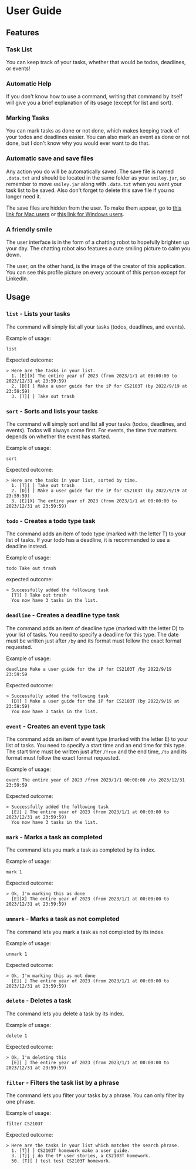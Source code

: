 # User Guide

## Features

### Task List

You can keep track of your tasks, whether that would be todos, deadlines, or
events!

### Automatic Help

If you don't know how to use a command, writing that command by itself will
give you a brief explanation of its usage (except for list and sort).

### Marking Tasks

You can mark tasks as done or not done, which makes keeping track of your todos
and deadlines easier. You can also mark an event as done or not done, but I
don't know why you would ever want to do that.

### Automatic save and save files

Any action you do will be automatically saved. The save file is named
`.data.txt` and should be located in the same folder as your `smiley.jar`, so
remember to move `smiley.jar` along with `.data.txt` when you want your task
list to be saved. Also don't forget to delete this save file if you no longer
need it.

The save files are hidden from the user. To make them appear, go to
[this link for Mac users](https://www.pcmag.com/how-to/how-to-access-your-macs-hidden-files)
or
[this link for Windows users](https://support.microsoft.com/en-us/windows/show-hidden-files-0320fe58-0117-fd59-6851-9b7f9840fdb2).

### A friendly smile

The user interface is in the form of a chatting robot to hopefully brighten up
your day. The chatting robot also features a cute smiling picture to calm you
down.

The user, on the other hand, is the image of the creator of this application.
You can see this profile picture on every account of this person except for
LinkedIn.

## Usage

### `list` - Lists your tasks

The command will simply list all your tasks (todos, deadlines, and events).

Example of usage:

`list`

Expected outcome:

```
> Here are the tasks in your list.
  1. [E][X] The entire year of 2023 (from 2023/1/1 at 00:00:00 to 2023/12/31 at 23:59:59)
  2. [D][ ] Make a user guide for the iP for CS2103T (by 2022/9/19 at 23:59:59)
  3. [T][ ] Take out trash
```

### `sort` - Sorts and lists your tasks

The command will simply sort and list all your tasks (todos, deadlines, and
events). Todos will always come first. For events, the time that matters
depends on whether the event has started.

Example of usage:

`sort`

Expected outcome:

```
> Here are the tasks in your list, sorted by time.
  1. [T][ ] Take out trash
  2. [D][ ] Make a user guide for the iP for CS2103T (by 2022/9/19 at 23:59:59)
  3. [E][X] The entire year of 2023 (from 2023/1/1 at 00:00:00 to 2023/12/31 at 23:59:59)
```

### `todo` - Creates a todo type task

The command adds an item of todo type (marked with the letter T) to your list
of tasks. If your todo has a deadline, it is recommended to use a deadline
instead.

Example of usage:

`todo Take out trash`

expected outcome:

```
> Successfully added the following task
  [T][ ] Take out trash
  You now have 3 tasks in the list.
```

### `deadline` - Creates a deadline type task

The command adds an item of deadline type (marked with the letter D) to your
list of tasks. You need to specify a deadline for this type. The date must be
written just after `/by` and its format must follow the exact format requested.

Example of usage:

`deadline Make a user guide for the iP for CS2103T /by 2022/9/19 23:59:59`

Expected outcome:

```
> Successfully added the following task
  [D][ ] Make a user guide for the iP for CS2103T (by 2022/9/19 at 23:59:59)
  You now have 3 tasks in the list.
```

### `event` - Creates an event type task

The command adds an item of event type (marked with the letter E) to your
list of tasks. You need to specify a start time and an end time for this
type. The start time must be written just after `/from` and the end time,
`/to` and its format must follow the exact format requested.

Example of usage:

`event The entire year of 2023 /from 2023/1/1 00:00:00 /to 2023/12/31 23:59:59`

Expected outcome:

```
> Successfully added the following task
  [E][ ] The entire year of 2023 (from 2023/1/1 at 00:00:00 to 2023/12/31 at 23:59:59)
  You now have 3 tasks in the list.
```

### `mark` - Marks a task as completed

The command lets you mark a task as completed by its index.

Example of usage:

`mark 1`

Expected outcome:

```
> Ok, I'm marking this as done
  [E][X] The entire year of 2023 (from 2023/1/1 at 00:00:00 to 2023/12/31 at 23:59:59)
```

### `unmark` - Marks a task as not completed

The command lets you mark a task as not completed by its index.

Example of usage:

`unmark 1`

Expected outcome:

```
> Ok, I'm marking this as not done
  [E][ ] The entire year of 2023 (from 2023/1/1 at 00:00:00 to 2023/12/31 at 23:59:59)
```

### `delete` - Deletes a task

The command lets you delete a task by its index.

Example of usage:

`delete 1`

Expected outcome:

```
> Ok, I'm deleting this
  [E][ ] The entire year of 2023 (from 2023/1/1 at 00:00:00 to 2023/12/31 at 23:59:59)
```

### `filter` - Filters the task list by a phrase

The command lets you filter your tasks by a phrase. You can only filter by one phrase.

Example of usage:

`filter CS2103T`

Expected outcome:

```
> Here are the tasks in your list which matches the search phrase.
  1. [T][ ] CS2103T homework make a user guide.
  3. [T][ ] do the tP user stories, a CS2103T homework.
  50. [T][ ] test test CS2103T homework. 
```
